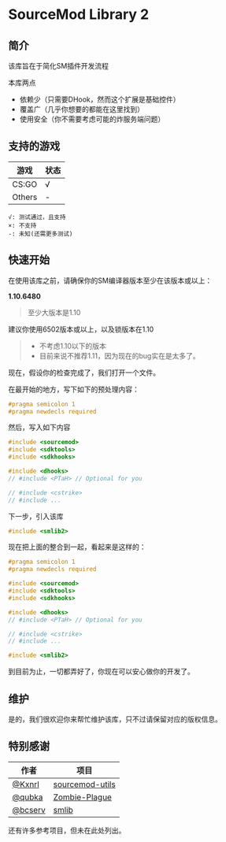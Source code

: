 # SourceMod Library 2

## 简介
该库旨在于简化SM插件开发流程

本库两点
- 依赖少（只需要DHook，然而这个扩展是基础控件）
- 覆盖广（几乎你想要的都能在这里找到）
- 使用安全（你不需要考虑可能的炸服务端问题）
  
## 支持的游戏
|游戏|状态|
|----|------|
|CS:GO|√|
|Others|-|
```
√: 测试通过，且支持
×: 不支持
-: 未知(还需更多测试)
```

## 快速开始
在使用该库之前，请确保你的SM编译器版本至少在该版本或以上：

 **1.10.6480** 

> 至少大版本是1.10

建议你使用6502版本或以上，以及锁版本在1.10
> - 不考虑1.10以下的版本
> - 目前来说不推荐1.11，因为现在的bug实在是太多了。

现在，假设你的检查完成了，我们打开一个文件。

在最开始的地方，写下如下的预处理内容：
```c
#pragma semicolon 1
#pragma newdecls required
```

然后，写入如下内容
```c
#include <sourcemod>
#include <sdktools>
#include <sdkhooks>

#include <dhooks>
// #include <PTaH> // Optional for you

// #include <cstrike>
// #include ...
```

下一步，引入该库
```c
#include <smlib2>
```

现在把上面的整合到一起，看起来是这样的：
```c
#pragma semicolon 1
#pragma newdecls required

#include <sourcemod>
#include <sdktools>
#include <sdkhooks>

#include <dhooks>
// #include <PTaH> // Optional for you

// #include <cstrike>
// #include ...

#include <smlib2>
```

到目前为止，一切都弄好了，你现在可以安心做你的开发了。

## 维护
是的，我们很欢迎你来帮忙维护该库，只不过请保留对应的版权信息。

## 特别感谢
|作者|项目|
|----|----|
|[@Kxnrl](https://www.github.com/Kxnrl)|[sourcemod-utils](https://www.github.com/Kxnrl/sourcemod-utils)|
|[@qubka](https://github.com/qubka)|[Zombie-Plague](https://github.com/qubka/Zombie-Plague)|
|[@bcserv](https://github.com/bcserv)|[smlib](https://github.com/bcserv/smlib)|

还有许多参考项目，但未在此处列出。